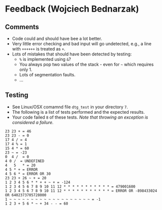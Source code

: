 # Feedback (Wojciech Bednarzak)

## Comments

* Code could and should have bee a lot better.
* Very little error checking and bad input will go undetected, e.g., a line with `++++++` is treated as `+`.
* Lots of mistakes that should have been detected by testing:
	* `%` is implemented using `&`?
	* You always pop two values of the stack - even for `~` which requires only 1.
	* Lots of segmentation faults.
	* ...


## Testing

* See Linux/OSX comamnd file `dtg_test` in your directory `7`.
* The following is a list of tests performed and the expected results.
* Your code failed `8` of these tests. _Note that throwing an exception is considered a failure._

````
23 23 + = 46
23 23 - = 0
17 4 / = 4
17 4 % = 1
15 4 * = 60
23 ~ = -23
0  4 /  = 0
4 0 /  = UNDEFINED
4   5   * = 20
4 5 * + = ERROR
4 5 6 * = ERROR OR 30
23 23 + 26 ~ + = 20
1 2 3 4 5 6 * * + + ~ + = -124
1 2 3 4 5 6 7 8 9 10 11 12 * * * * * * * * * * * = 479001600
1 2 3 4 5 6 7 8 9 10 11 12 * * * * * * * * * * * = ERROR OR -898433024 OR 6402373705728000
1 ~ ~ ~ ~ ~ ~ ~ ~ ~ ~ ~ ~ ~ ~ ~ ~ ~ ~ ~ = -1
1 2 3 + 5 6 * ~ + 34 - - = 60
````

